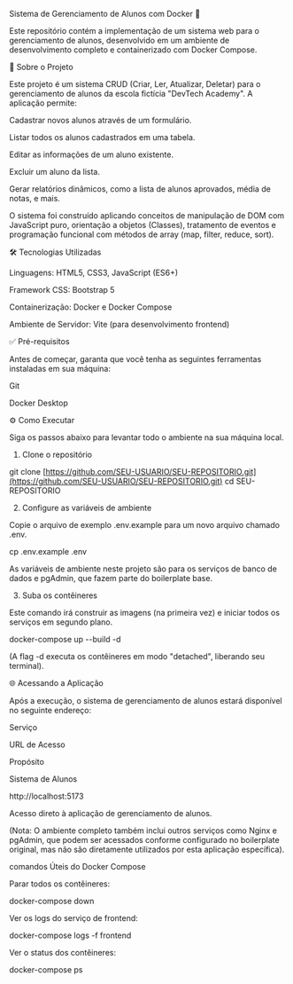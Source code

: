 Sistema de Gerenciamento de Alunos com Docker 🐳

Este repositório contém a implementação de um sistema web para o gerenciamento de alunos, desenvolvido em um ambiente de desenvolvimento completo e containerizado com Docker Compose.

🚀 Sobre o Projeto

Este projeto é um sistema CRUD (Criar, Ler, Atualizar, Deletar) para o gerenciamento de alunos da escola fictícia "DevTech Academy". A aplicação permite:

Cadastrar novos alunos através de um formulário.

Listar todos os alunos cadastrados em uma tabela.

Editar as informações de um aluno existente.

Excluir um aluno da lista.

Gerar relatórios dinâmicos, como a lista de alunos aprovados, média de notas, e mais.

O sistema foi construído aplicando conceitos de manipulação de DOM com JavaScript puro, orientação a objetos (Classes), tratamento de eventos e programação funcional com métodos de array (map, filter, reduce, sort).

🛠️ Tecnologias Utilizadas

Linguagens: HTML5, CSS3, JavaScript (ES6+)

Framework CSS: Bootstrap 5

Containerização: Docker e Docker Compose

Ambiente de Servidor: Vite (para desenvolvimento frontend)

✅ Pré-requisitos

Antes de começar, garanta que você tenha as seguintes ferramentas instaladas em sua máquina:

Git

Docker Desktop

⚙️ Como Executar

Siga os passos abaixo para levantar todo o ambiente na sua máquina local.

1. Clone o repositório

git clone [https://github.com/SEU-USUARIO/SEU-REPOSITORIO.git](https://github.com/SEU-USUARIO/SEU-REPOSITORIO.git)
cd SEU-REPOSITORIO


2. Configure as variáveis de ambiente

Copie o arquivo de exemplo .env.example para um novo arquivo chamado .env.

cp .env.example .env


As variáveis de ambiente neste projeto são para os serviços de banco de dados e pgAdmin, que fazem parte do boilerplate base.

3. Suba os contêineres

Este comando irá construir as imagens (na primeira vez) e iniciar todos os serviços em segundo plano.

docker-compose up --build -d


(A flag -d executa os contêineres em modo "detached", liberando seu terminal).

🌐 Acessando a Aplicação

Após a execução, o sistema de gerenciamento de alunos estará disponível no seguinte endereço:

Serviço

URL de Acesso

Propósito

Sistema de Alunos

http://localhost:5173

Acesso direto à aplicação de gerenciamento de alunos.

(Nota: O ambiente completo também inclui outros serviços como Nginx e pgAdmin, que podem ser acessados conforme configurado no boilerplate original, mas não são diretamente utilizados por esta aplicação específica).

comandos Úteis do Docker Compose

Parar todos os contêineres:

docker-compose down


Ver os logs do serviço de frontend:

docker-compose logs -f frontend


Ver o status dos contêineres:

docker-compose ps

